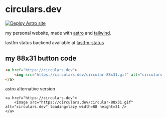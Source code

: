 # circulars.dev

[![Deploy Astro site](https://github.com/circularsprojects/circular-astro/actions/workflows/astro.yml/badge.svg)](https://github.com/circularsprojects/circular-astro/actions/workflows/astro.yml)

my personal website, made with [astro](https://astro.build/) and
[tailwind](https://tailwindcss.com/).

lastfm status backend available at
[lastfm-status](https://github.com/circularsprojects/lastfm-status)

## my 88x31 button code

```html
<a href="https://circulars.dev">
    <img src="https://circulars.dev/circular-88x31.gif" alt="circulars.dev">
</a>
```

astro alternative version

```astro
<a href="https://circulars.dev">
    <Image src="https://circulars.dev/circular-88x31.gif" alt="circulars.dev" loading=lazy width=88 height=31 />
</a>
```

